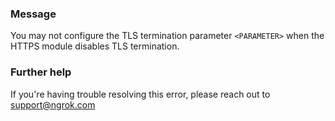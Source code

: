 
### Message
You may not configure the TLS termination parameter <code>&lt;PARAMETER&gt;</code> when the HTTPS module disables TLS termination.

### Further help
If you're having trouble resolving this error, please reach out to [support@ngrok.com](mailto:support@ngrok.com?subject=Help%20with%20ERR_NGROK_1632)

